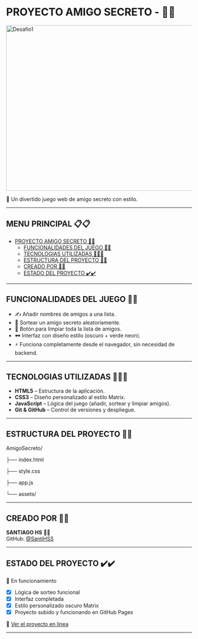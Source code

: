 # PROYECTO AMIGO SECRETO - 💾💚

<img width="699" height="448" alt="Desafio1" src="https://github.com/user-attachments/assets/aeef5c5d-c646-43c4-9b6f-390c72d5f1e2" />

🎁 Un divertido juego web de amigo secreto con estilo.

---

## MENU PRINCIPAL 📋📋

- [PROYECTO AMIGO SECRETO 💾💚](#proyecto-amigo-secreto-)
  - [FUNCIONALIDADES DEL JUEGO 🧠🎲](#funcionalidades-del-juego-)
  - [TECNOLOGIAS UTILIZADAS 👨‍💻👾](#tecnologias-utilizadas-)
  - [ESTRUCTURA DEL PROYECTO 📁📁](#estructura-del-proyecto-)
  - [CREADO POR 🧔🧔](#creado-por-)
  - [ESTADO DEL PROYECTO ✔️✔️](#estado-del-proyecto-)

---

## FUNCIONALIDADES DEL JUEGO 🧠🎲

- ✍️ Añadir nombres de amigos a una lista.
- 🎯 Sortear un amigo secreto aleatoriamente.
- 🧹 Botón para limpiar toda la lista de amigos.
- 🕶️ Interfaz con diseño estilo (oscuro + verde neon).
- ⚡ Funciona completamente desde el navegador, sin necesidad de backend.

---

## TECNOLOGIAS UTILIZADAS 👨‍💻👾

- **HTML5** – Estructura de la aplicación.
- **CSS3** – Diseño personalizado al estilo Matrix.
- **JavaScript** – Lógica del juego (añadir, sortear y limpiar amigos).
- **Git & GitHub** – Control de versiones y despliegue.
---

## ESTRUCTURA DEL PROYECTO 📁📁

AmigoSecreto/

├── index.html 

├── style.css 

├── app.js

└── assets/

---

## CREADO POR 🧔🧔

**SANTIAGO HS** 🕵️‍♂️  
GitHub: [@SantiHSS](https://github.com/SantiHSS)

---

## ESTADO DEL PROYECTO ✔️✔️

📌 En funcionamiento

- [x] Lógica de sorteo funcional
- [x] Interfaz completada
- [x] Estilo personalizado oscuro Matrix
- [x] Proyecto subido y funcionando en GitHub Pages

🔗 [Ver el proyecto en línea](https://santihss.github.io/AmigoSecreto/)

---
